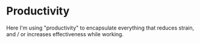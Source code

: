 # Productivity

Here I'm using "productivity" to encapsulate everything that reduces strain,
and / or increases effectiveness while working.


